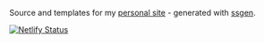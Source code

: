 Source and templates for my [personal site](https://kylemtravis.com) - generated
with [ssgen](https://github.com/ktravis/ssgen).

[![Netlify Status](https://api.netlify.com/api/v1/badges/52a79e17-4cfd-4961-89ea-3a9a3833d11b/deploy-status)](https://app.netlify.com/sites/kylemtravis/deploys)
